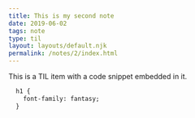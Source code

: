 ```yaml
---
title: This is my second note
date: 2019-06-02
tags: note
type: til
layout: layouts/default.njk
permalink: /notes/2/index.html
---
```


This is a TIL item with a code snippet embedded in it.

```html
  h1 {
    font-family: fantasy;
  }
```
